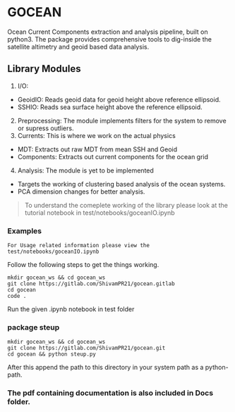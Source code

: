# GOCEAN

Ocean Current Components extraction and analysis pipeline, built on python3. The package provides comprehensive tools to
dig-inside the satellite altimetry and geoid based data analysis.

## Library Modules
1. I/O:
  - GeoidIO: Reads geoid data for geoid height above reference ellipsoid.
  - SSHIO: Reads sea surface height above the reference ellipsoid.
2. Preprocessing: The module implements filters for the system to remove or supress outliers.
3. Currents: This is where we work on the actual physics
  - MDT: Extracts out raw MDT from mean SSH and Geoid
  - Components: Extracts out current components for the ocean grid
4. Analysis: The module is yet to be implemented
  - Targets the working of clustering based analysis of the ocean systems.
  - PCA dimension changes for better analysis.


> To understand the comeplete working of the library please look at the tutorial notebook in test/notebooks/goceanIO.ipynb


### Examples
```For Usage related information please view the test/notebooks/goceanIO.ipynb```

Follow the following steps to get the things working.
```
mkdir gocean_ws && cd gocean_ws
git clone https://gitlab.com/ShivamPR21/gocean.gitlab
cd gocean
code .
```

Run the given .ipynb notebook in test folder

### package steup
```
mkdir gocean_ws && cd gocean_ws
git clone https://gitlab.com/ShivamPR21/gocean.git
cd gocean && python steup.py
```

After this append the path to this directory in your system path as a python-path.

### The pdf containing documentation is also included in Docs folder. 

